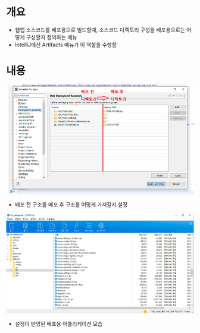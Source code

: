 # 개요

- 웹앱 소스코드를 배포용으로 빌드할때, 소스코드 디렉토리 구성을 배포용으로는 어떻게 구성할지 정의하는 메뉴
- IntelliJ에선 Artifacts 메뉴가 이 역할을 수행함

# 내용

![img.png](img.png)

- 배포 전 구조를 배포 후 구조를 어떻게 가져갈지 설정

![img_1.png](img_1.png)

- 설정이 반영된 배포용 어플리케이션 모습